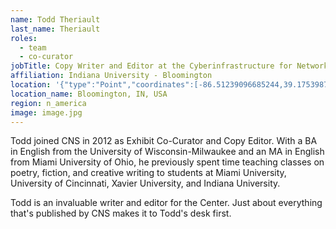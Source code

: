 ```yaml
---
name: Todd Theriault
last_name: Theriault
roles:
  - team
  - co-curator
jobTitle: Copy Writer and Editor at the Cyberinfrastructure for Network Science Center
affiliation: Indiana University - Bloomington
location: '{"type":"Point","coordinates":[-86.51239096685244,39.17539877656838]}'
location_name: Bloomington, IN, USA
region: n_america
image: image.jpg
---
```

Todd joined CNS in 2012 as Exhibit Co-Curator and Copy Editor. With a BA in English from the University of Wisconsin-Milwaukee and an MA in English from Miami University of Ohio, he previously spent time teaching classes on poetry, fiction, and creative writing to students at Miami University, University of Cincinnati, Xavier University, and Indiana University.

Todd is an invaluable writer and editor for the Center. Just about everything that's published by CNS makes it to Todd's desk first.
